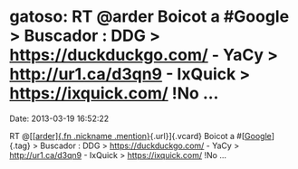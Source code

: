 gatoso: RT \@arder Boicot a \#Google \> Buscador : DDG \> https://duckduckgo.com/ - YaCy \> http://ur1.ca/d3qn9 - IxQuick \> https://ixquick.com/ !No \...
==========================================================================================================================================================

Date: 2013-03-19 16:52:22

RT @[[[arder]{.fn .nickname
.mention}](http://identi.ca/user/151494 "Arder"){.url}]{.vcard} Boicot a
\#[[Google](http://identi.ca/tag/google)]{.tag} \> Buscador : DDG \>
<https://duckduckgo.com/> - YaCy \> <http://ur1.ca/d3qn9> - IxQuick \>
<https://ixquick.com/> !No \...
